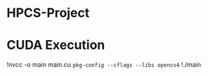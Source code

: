 ﻿# HPCS-Project


# CUDA Execution
<italic>!nvcc -o main main.cu `pkg-config --cflags --libs opencv4`</italic>
<italic>!./main</italic>
